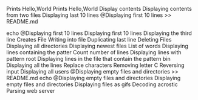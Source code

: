 Prints Hello,World
Prints Hello,World
Display contents
Displaying contents from two files
Displaying last 10 lines
@Displaying first 10 lines >> README.md

echo @Displaying first 10 lines
Displaying first 10 lines
Displaying the third line
Creates File
Writing into file
Duplicating last line
Deleting Files
Displaying all directories
Displaying newest files
List of words
 Displaying lines containing the patter
Count number of lines
Displaying lines with pattern root
Displaying lines in the file that contain the pattern bin
Displaying all the lines
 Replace characters
Removing letter C
Reversing input
Displaying all users
@Displaying empty files and directories >> README.md
echo @Displaying empty files and directories
Displaying empty files and directories
Displaying files as gifs
Decoding acrostic
Parsing web server
